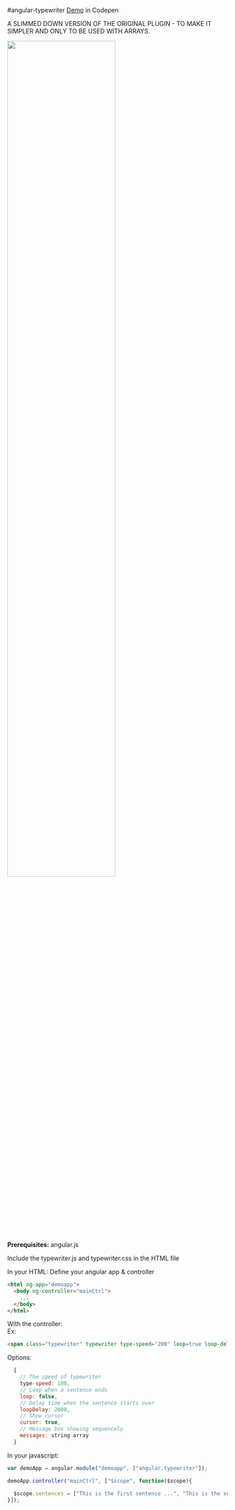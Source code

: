 #angular-typewriter
[Demo](http://codepen.io/boo0330/pen/GJLmZy)</b> in Codepen

A SLIMMED DOWN VERSION OF THE ORIGINAL PLUGIN - TO MAKE IT SIMPLER AND ONLY TO BE USED WITH ARRAYS. 

<img src="http://i359.photobucket.com/albums/oo37/Nate_Cheng/Screen%20Shot%202015-08-12%20at%2011.15.04%20PM_zpsdx0hneoq.png" width="70%">  

<b>Prerequisites:</b> angular.js

Include the typewriter.js and typewriter.css in the HTML file

In your HTML:
Define your angular app & controller
~~~ html
<html ng-app="demoapp">
  <body ng-controller="mainCtrl">
    ...
  </body>
</html>
~~~

With the controller:  
Ex:  
~~~ html
<span class="typewriter" typewriter type-speed="200" loop=true loop-delay="1000" cursor=true messages="sentences"></span>
~~~  

Options:

~~~javascript
  {
    // The speed of typewriter
    type-speed: 100,
    // Loop when a sentence ends
    loop: false,
    // Delay time when the sentence starts over
    loopDelay: 2000,
    // Show cursor
    cursor: true,
    // Message box showing sequencely
    messages: string array
  }
~~~

In your javascript:
~~~ javascript
var demoApp = angular.module("demoapp", ["angular.typewriter"]);

demoApp.controller("mainCtrl", ["$scope", function($scope){
  
  $scope.sentences = ["This is the first sentence ...", "This is the second sentence ... ", "This is the third sentence ...", "This is the forth sentence ..." ];
}]);
~~~
